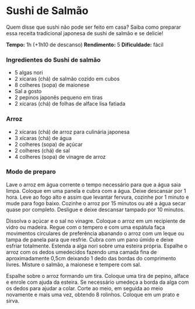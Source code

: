 # **Sushi de Salmão**



Quem disse que sushi não pode ser feito em casa? Saiba como preparar essa receita tradicional japonesa de sushi de salmão e se delicie!

**Tempo:** 1h (+1h10 de descanso)
**Rendimento:** 5
**Dificuldade:** fácil

### **Ingredientes do Sushi de salmão**

- 5 algas nori
- 2 xícaras (chá) de salmão cozido em cubos
- 8 colheres (sopa) de maionese
- Sal a gosto
- 2 pepinos japonês pequeno em tiras
- 2 xícaras (chá) de folhas de alface lisa fatiada

### Arroz

- 2 xícaras (chá) de arroz para culinária japonesa
- 3 xícaras (chá) de água
- 2 colheres (sopa) de açúcar
- 2 colheres (chá) de sal
- 4 colheres (sopa) de vinagre de arroz

### **Modo de preparo**

Lave o arroz em água corrente o tempo necessário para que a água saia limpa. Coloque em uma panela e cubra com a água. Deixe descansar por 1 hora. Leve ao fogo alto e assim que levantar fervura, cozinhe por 1 minuto e mude para fogo baixo. Cozinhe o arroz por 15 minutos ou até a água secar quase por completo. Desligue e deixe descansar tampado por 10 minutos.

Dissolva o açúcar e o sal no vinagre. Coloque o arroz em um recipiente de vidro ou madeira. Regue com o tempero e com uma espátula faça movimentos circulares de preferência abanando o arroz com um leque ou tampa de panela para que resfrie. Cubra com um pano úmido e deixe esfriar totalmente. Estenda a alga nori sobre uma esteira própria. Espalhe o arroz com os dedos umedecidos fazendo uma camada fina de aproximadamente 0,5cm deixando 1 dedo das bordas do comprimento livres. Misture o salmão, a maionese e tempere com sal.

Espalhe sobre o arroz formando um tira. Coloque uma tira de pepino, alface e enrole com ajuda da esteira. Se necessário umedeça a borda da alga com os dedos para ajudar a colar. Corte ao meio, em seguida ao meio novamente e mais uma vez, obtendo 8 rolinhos. Coloque em um prato e sirva.


